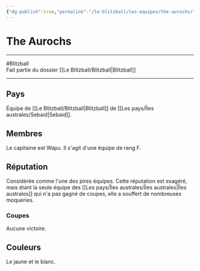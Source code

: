 ```yaml
---
{"dg-publish":true,"permalink":"/le-blitzball/les-equipes/the-aurochs/"}
---
```


# The Aurochs
---
#Blitzball  
Fait partie du dossier [[Le Blitzball/Blitzball\|Blitzball]]

-------
## Pays
Équipe de [[Le Blitzball/Blitzball\|Blitzball]] de [[Les pays/Îles australes/Sebaid\|Sebaid]].
## Membres
Le capitaine est Wapu.
Il s'agit d'une équipe de rang F.
## Réputation
Considérée comme l'une des pires équipes. Cette réputation est exagéré, mais étant la seule équipe des [[Les pays/Îles australes/Îles australes\|Îles australes]] qui n'a pas gagné de coupes, elle a souffert de nombreuses moqueries.
### Coupes
Aucune victoire.
## Couleurs
Le jaune et le blanc.
